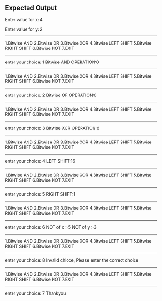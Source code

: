 ## Expected Output
Enter value for x:
4

Enter value for y:
2
**********************
1.Bitwise AND
2.Bitwise OR
3.Bitwise XOR
4.Bitwise LEFT SHIFT
5.Bitwise RIGHT SHIFT
6.Bitwise NOT
7.EXIT
***********************
enter your choice:
1
Bitwise AND OPERATION:0
**********************
1.Bitwise AND
2.Bitwise OR
3.Bitwise XOR
4.Bitwise LEFT SHIFT
5.Bitwise RIGHT SHIFT
6.Bitwise NOT
7.EXIT
***********************
enter your choice:
2
Bitwise OR OPERATION:6
**********************
1.Bitwise AND
2.Bitwise OR
3.Bitwise XOR
4.Bitwise LEFT SHIFT
5.Bitwise RIGHT SHIFT
6.Bitwise NOT
7.EXIT
***********************
enter your choice:
3
Bitwise XOR OPERATION:6
**********************
1.Bitwise AND
2.Bitwise OR
3.Bitwise XOR
4.Bitwise LEFT SHIFT
5.Bitwise RIGHT SHIFT
6.Bitwise NOT
7.EXIT
***********************
enter your choice:
4
LEFT SHIFT:16
**********************
1.Bitwise AND
2.Bitwise OR
3.Bitwise XOR
4.Bitwise LEFT SHIFT
5.Bitwise RIGHT SHIFT
6.Bitwise NOT
7.EXIT
***********************
enter your choice:
5
RIGHT SHIFT:1
**********************
1.Bitwise AND
2.Bitwise OR
3.Bitwise XOR
4.Bitwise LEFT SHIFT
5.Bitwise RIGHT SHIFT
6.Bitwise NOT
7.EXIT
***********************
enter your choice:
6
NOT of x :-5
NOT of y :-3
**********************
1.Bitwise AND
2.Bitwise OR
3.Bitwise XOR
4.Bitwise LEFT SHIFT
5.Bitwise RIGHT SHIFT
6.Bitwise NOT
7.EXIT
***********************
enter your choice:
8
Invalid chioce, Please enter the correct choice
**********************
1.Bitwise AND
2.Bitwise OR
3.Bitwise XOR
4.Bitwise LEFT SHIFT
5.Bitwise RIGHT SHIFT
6.Bitwise NOT
7.EXIT
***********************
enter your choice:
7
Thankyou
